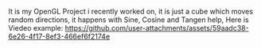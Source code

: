 It is my OpenGL Project i recently worked on, it is just a cube which moves random directions, it happens with Sine, Cosine and Tangen help,
Here is Viedeo example:
https://github.com/user-attachments/assets/59aadc38-6e26-4f17-8ef3-466ef6f2174e
